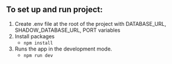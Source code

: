 ## To set up and run project:
1. Create .env file at the root of the project with DATABASE_URL, SHADOW_DATABASE_URL, PORT variables
2. Install packages
   - `npm install`
3. Runs the app in the development mode.
   - `npm run dev`
